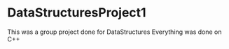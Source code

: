 # DataStructuresProject1
This was a group project done for DataStructures
Everything was done on C++

